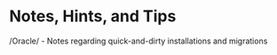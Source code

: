 Notes, Hints, and Tips
======================

/Oracle/ - Notes regarding quick-and-dirty installations and migrations
